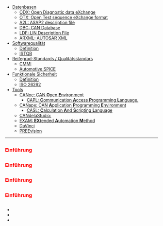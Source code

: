 - [Datenbasen]()
  - [ODX: Open Diagnostic data eXchange]()
  - [OTX: Open Test sequence eXchange format]()
  - [A2L: ASAP2 description file]()
  - [DBC: CAN Database]()
  - [LDF: LIN Description File ]()
  - [ARXML: AUTOSAR XML]()
- [Softwarequalität]()
  - [Definition]()
  - [ISTQB]()
- [Reifegrad-Standards / Qualitätsstandars]()
  - [CMMI]()
  - [Automotive SPICE]()
- [Funktionale Sicherheit]()
  - [Definition]()
  - [ISO 26262]()
- [Tools]()
  - [CANoe: CAN **O**pen **E**nvironment]()
    - [CAPL: **C**ommunication **A**ccess **P**rogramming **L**anguage.]()
  - [CANape: CAN **A**pplication **P**rogramming **E**nvironment ]()
    - [CASL: **C**alculation **A**nd **S**cripting **L**anguage]()
  - [CANdelaStudio: ]()
  - [EXAM: **EX**tended **A**utomation **M**ethod]()
  - [DaVinci]()
  - [PREEvision]()

---

## [](#)
### <span style="color:red">Einführung</span>

## [](#)
### <span style="color:red">Einführung</span>

## [](#)
### <span style="color:red">Einführung</span>

## [](#)
### <span style="color:red">Einführung</span>

## [](#quellen)

- []()
- []()
- []()